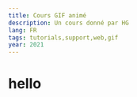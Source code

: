 ```yaml
---
title: Cours GIF animé
description: Un cours donné par HG
lang: FR
tags: tutorials,support,web,gif 
year: 2021
---
```


# hello
